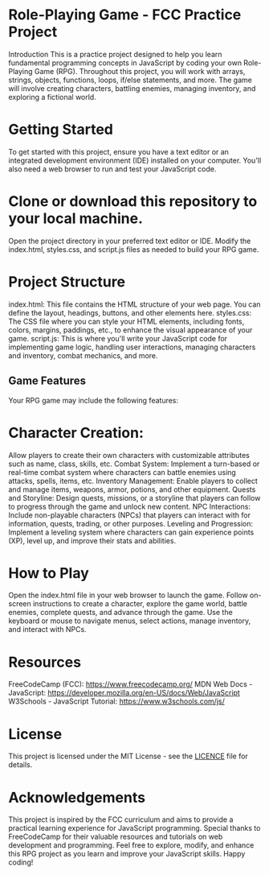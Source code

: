 # Role-Playing Game - FCC Practice Project
Introduction
This is a practice project designed to help you learn fundamental programming concepts in JavaScript by coding your own Role-Playing Game (RPG). Throughout this project, you will work with arrays, strings, objects, functions, loops, if/else statements, and more. The game will involve creating characters, battling enemies, managing inventory, and exploring a fictional world.

# Getting Started
To get started with this project, ensure you have a text editor or an integrated development environment (IDE) installed on your computer. You'll also need a web browser to run and test your JavaScript code.

# Clone or download this repository to your local machine.
Open the project directory in your preferred text editor or IDE.
Modify the index.html, styles.css, and script.js files as needed to build your RPG game.

# Project Structure
index.html: This file contains the HTML structure of your web page. You can define the layout, headings, buttons, and other elements here.
styles.css: The CSS file where you can style your HTML elements, including fonts, colors, margins, paddings, etc., to enhance the visual appearance of your game.
script.js: This is where you'll write your JavaScript code for implementing game logic, handling user interactions, managing characters and inventory, combat mechanics, and more.

## Game Features
Your RPG game may include the following features:

# Character Creation:
 Allow players to create their own characters with customizable attributes such as name, class, skills, etc.
Combat System:
 Implement a turn-based or real-time combat system where characters can battle enemies using attacks, spells, items, etc.
Inventory Management: 
Enable players to collect and manage items, weapons, armor, potions, and other equipment.
Quests and Storyline: Design quests, missions, or a storyline that players can follow to progress through the game and unlock new content.
NPC Interactions: 
Include non-playable characters (NPCs) that players can interact with for information, quests, trading, or other purposes.
Leveling and Progression:
 Implement a leveling system where characters can gain experience points (XP), level up, and improve their stats and abilities.

# How to Play
Open the index.html file in your web browser to launch the game.
Follow on-screen instructions to create a character, explore the game world, battle enemies, complete quests, and advance through the game.
Use the keyboard or mouse to navigate menus, select actions, manage inventory, and interact with NPCs.

# Resources
FreeCodeCamp (FCC): https://www.freecodecamp.org/
MDN Web Docs - JavaScript: https://developer.mozilla.org/en-US/docs/Web/JavaScript
W3Schools - JavaScript Tutorial: https://www.w3schools.com/js/

# License
This project is licensed under the MIT License - see the [LICENCE](./LICENSE) file for details.

# Acknowledgements
This project is inspired by the FCC curriculum and aims to provide a practical learning experience for JavaScript programming.
Special thanks to FreeCodeCamp for their valuable resources and tutorials on web development and programming.
Feel free to explore, modify, and enhance this RPG project as you learn and improve your JavaScript skills. Happy coding!